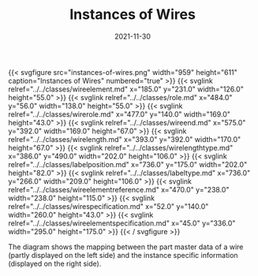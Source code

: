 ﻿---
title: Instances of Wires
toc: false
type: specs
layout: diagram
date: "2021-11-30"
draft: false
specification: VEC
version: 2.0.0-rc1
documentType: "Recommendation"
elementType: Diagram
classes:
  - WireElement
  - Role
  - WireRole
  - WireEnd
  - WireLength
  - WireLengthType
  - LabelPosition
  - LabelType
  - WireElementReference
  - WireSpecification
  - WireElementSpecification
menu:
  VEC-2.0.0-rc1:    
    parent: instances-of-components
    identifier: instances-of-components/instances-of-wires
    weight: 1007002 

# Prev/next pager order (if `docs_section_pager` enabled in `params.toml`)
weight: 1007002
---
{{< svgfigure src="instances-of-wires.png" width="959" height="611" caption="Instances of Wires" numbered="true" >}}
  {{< svglink relref="../../classes/wireelement.md" x="185.0" y="231.0" width="126.0" height="55.0" >}}
  {{< svglink relref="../../classes/role.md" x="484.0" y="56.0" width="138.0" height="55.0" >}}
  {{< svglink relref="../../classes/wirerole.md" x="477.0" y="140.0" width="169.0" height="43.0" >}}
  {{< svglink relref="../../classes/wireend.md" x="575.0" y="392.0" width="169.0" height="67.0" >}}
  {{< svglink relref="../../classes/wirelength.md" x="393.0" y="392.0" width="170.0" height="67.0" >}}
  {{< svglink relref="../../classes/wirelengthtype.md" x="386.0" y="490.0" width="202.0" height="106.0" >}}
  {{< svglink relref="../../classes/labelposition.md" x="736.0" y="175.0" width="202.0" height="82.0" >}}
  {{< svglink relref="../../classes/labeltype.md" x="736.0" y="266.0" width="209.0" height="106.0" >}}
  {{< svglink relref="../../classes/wireelementreference.md" x="470.0" y="238.0" width="238.0" height="115.0" >}}
  {{< svglink relref="../../classes/wirespecification.md" x="52.0" y="140.0" width="260.0" height="43.0" >}}
  {{< svglink relref="../../classes/wireelementspecification.md" x="45.0" y="336.0" width="295.0" height="175.0" >}}
{{< / svgfigure >}}
<p> The diagram shows the mapping between the part master data of a wire (partly displayed on the left side)&#160;and the instance specific information (displayed on the right side).      </p>